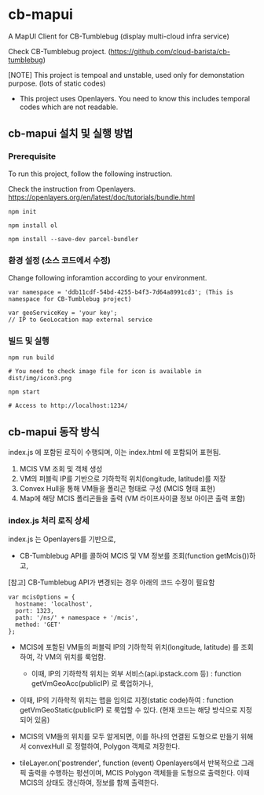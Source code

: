 # cb-mapui
A MapUI Client for CB-Tumblebug (display multi-cloud infra service)

Check CB-Tumblebug project. (https://github.com/cloud-barista/cb-tumblebug)

[NOTE] This project is tempoal and unstable, used only for demonstation purpose. (lots of static codes)
- This project uses Openlayers. You need to know this includes temporal codes which are not readable.

## cb-mapui 설치 및 실행 방법

### Prerequisite

To run this project, follow the following instruction.

Check the instruction from Openlayers.
https://openlayers.org/en/latest/doc/tutorials/bundle.html

```
npm init

npm install ol

npm install --save-dev parcel-bundler
```

### 환경 설정 (소스 코드에서 수정)

Change following inforamtion according to your environment.

```
var namespace = 'ddb11cdf-54bd-4255-b4f3-7d64a8991cd3'; (This is namespace for CB-Tumblebug project)

var geoServiceKey = 'your key';
// IP to GeoLocation map external service
```

### 빌드 및 실행

```
npm run build

# You need to check image file for icon is available in dist/img/icon3.png

npm start

# Access to http://localhost:1234/
```


## cb-mapui 동작 방식

index.js 에 포함된 로직이 수행되며, 이는 index.html 에 포함되어 표현됨.
1. MCIS VM 조회 및 객체 생성
1. VM의 퍼블릭 IP를 기반으로 기하학적 위치(longitude, latitude)를 저장
1. Convex Hull을 통해 VM들을 폴리곤 형태로 구성 (MCIS 형태 표현)
1. Map에 해당 MCIS 폴리곤들을 출력 (VM 라이프사이클 정보 아이콘 출력 포함)

### index.js 처리 로직 상세

index.js 는 Openlayers를 기반으로, 

- CB-Tumblebug API를 콜하여 MCIS 및 VM 정보를 조회(function getMcis())하고,

[참고] CB-Tumblebug API가 변경되는 경우 아래의 코드 수정이 필요함
  ```
  var mcisOptions = {
    hostname: 'localhost',
    port: 1323,
    path: '/ns/' + namespace + '/mcis',
    method: 'GET'
  };
  ```

- MCIS에 포함된 VM들의 퍼블릭 IP의 기하학적 위치(longitude, latitude) 를 조회하여, 각 VM의 위치를 룩업함.
  - 이때, IP의 기하학적 위치는 외부 서비스(api.ipstack.com 등) : function getVmGeoAcc(publicIP) 로 룩업하거나,
- 이때, IP의 기하학적 위치는 맵을 임의로 지정(static code)하여 : function getVmGeoStatic(publicIP) 로 룩업할 수 있다. (현재 코드는 해당 방식으로 지정되어 있음)

- MCIS의 VM들의 위치를 모두 알게되면, 이를 하나의 연결된 도형으로 만들기 위해서 convexHull 로 정렬하여, Polygon 객체로 저장한다.

- tileLayer.on('postrender', function (event) Openlayers에서 반복적으로 그래픽 출력을 수행하는 펑션이며, MCIS Polygon 객체들을 도형으로 출력한다. 이때 MCIS의 상태도 갱신하여, 정보를 함께 출력한다.
